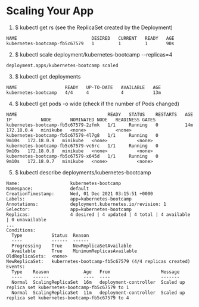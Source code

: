 # Scaling Your App

1. $ kubectl get rs (see the ReplicaSet created by the Deployment)
```
NAME                            DESIRED   CURRENT   READY   AGE
kubernetes-bootcamp-fb5c67579   1         1         1       90s
```

2. $ kubectl scale deployment/kubernetes-bootcamp --replicas=4
```
deployment.apps/kubernetes-bootcamp scaled
```

3. $ kubectl get deployments
```
NAME                  READY   UP-TO-DATE   AVAILABLE   AGE
kubernetes-bootcamp   4/4     4            4           13m
```

4. $ kubectl get pods -o wide (check if the number of Pods changed)
```
NAME                                  READY   STATUS    RESTARTS   AGE     IP           NODE       NOMINATED NODE   READINESS GATES
kubernetes-bootcamp-fb5c67579-2zfmk   1/1     Running   0          14m     172.18.0.4   minikube   <none>           <none>
kubernetes-bootcamp-fb5c67579-4l7g8   1/1     Running   0          9m10s   172.18.0.9   minikube   <none>           <none>
kubernetes-bootcamp-fb5c67579-vc6rc   1/1     Running   0          9m10s   172.18.0.8   minikube   <none>           <none>
kubernetes-bootcamp-fb5c67579-x645d   1/1     Running   0          9m10s   172.18.0.7   minikube   <none>           <none>
```

5. $ kubectl describe deployments/kubernetes-bootcamp
```
Name:                   kubernetes-bootcamp
Namespace:              default
CreationTimestamp:      Wed, 01 Dec 2021 03:15:51 +0000
Labels:                 app=kubernetes-bootcamp
Annotations:            deployment.kubernetes.io/revision: 1
Selector:               app=kubernetes-bootcamp
Replicas:               4 desired | 4 updated | 4 total | 4 available | 0 unavailable
...
Conditions:
  Type           Status  Reason
  ----           ------  ------
  Progressing    True    NewReplicaSetAvailable
  Available      True    MinimumReplicasAvailable
OldReplicaSets:  <none>
NewReplicaSet:   kubernetes-bootcamp-fb5c67579 (4/4 replicas created)
Events:
  Type    Reason             Age   From                   Message
  ----    ------             ----  ----                   -------
  Normal  ScalingReplicaSet  16m   deployment-controller  Scaled up replica set kubernetes-bootcamp-fb5c67579 to 1
  Normal  ScalingReplicaSet  11m   deployment-controller  Scaled up replica set kubernetes-bootcamp-fb5c67579 to 4
```

